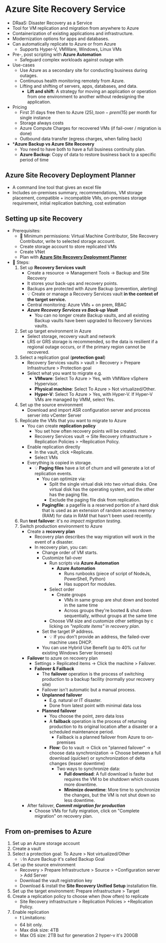 # Azure Site Recovery Service

- DRaaS: Disaster Recovery as a Service
- Tool for VM replication and migration from anywhere to Azure
- Containerization of existing applications and infrastructure.
- Modernization options for apps and databases.
- Can automatically replicate to Azure or from Azure
  - Supports Hyper-V, VMWare, Windows, Linux VMs
- Pre-, post scripting with **Azure Automation**
  - Safeguard complex workloads against outage with
- Use-cases
  - Use Azure as a secondary site for conducting business during outages.
  - Continuous health monitoring remotely from Azure.
  - Lifting and shifting of servers, apps, databases, and data.
    - **Lift and shift**: A strategy for moving an application or operation from one environment to another without redesigning the application.
- Pricing
  - First 31 days free then to Azure (25$), to on-prem(15$) per month for single instance
  - Storage always costs
  - Azure Compute Charges for recovered VMs (if fail-over / migration is done)
  - Outbound data transfer (egress charges, when failing back)
- ***Azure Backup vs Azure Site Recovery**
  - You need to have both to have a full business continuity plan.
  - **Azure Backup**: Copy of data to restore business back to a specific period of time

## Azure Site Recovery Deployment Planner

- A command line tool that gives an excel file
- Includes on-premises summary, recommendations, VM storage placement, compatible + incompatible VMs, on-premises storage requirement, initial replication batching, cost estimation

## Setting up site Recovery

- Prerequisites:
  - 📝 Minimum permissions: Virtual Machine Contributor, Site Recovery Contributor, write to selected storage account.
  - Create storage account to store replicated VMs
  - Create VNet
  - Plan with **[Azure Site Recovery Deployment Planner](#azure-site-recovery-deployment-planner)**
- 📝 Steps:
  1. Set up **Recovery Services vault**
     - Create a resource -> Management Tools -> Backup and Site Recovery
     - It stores your back-ups and recovery points.
     - Backups are protected with Azure Backup (prevention, alerting)
     - 💡 Create or manage a Recovery Services vault **in the context of the target service.**
     - Central monitoring: Azure VMs + on prem, RBAC
     - ***Azure Recovery Services vs Back-up Vault***
       - You can no longer create Backup vaults, and all existing Backup vaults have been upgraded to Recovery Services vaults.
  2. Set up target environment in Azure
     - Select storage, recovery vault and network
     - LRS or GRS storage is recommended, so the data is resilient if a regional outage occurs, or if the primary region cannot be recovered.
  3. Select a replication goal (**protection goal**)
     - Recovery Services vaults > vault > Recovery > Prepare Infrastructure > Protection goal
     - Select what you want to migrate e.g.
       - **VMware**: Select To Azure > Yes, with VMWare vSphere Hypervisor.
       - **Physical machine**: Select To Azure > Not virtualized/Other.
       - **Hyper-V**: Select To Azure > Yes, with Hyper-V. If Hyper-V VMs are managed by VMM, select Yes.
  4. Set up the source environment
     - Download and import ASR configuration server and process server into vCenter Server
  5. Replicate the VMs that you want to migrate to Azure
     - You can create **replication policy**
       - You set how often recovery points will be created.
       - Recovery Services vault  -> Site Recovery infrastructure > Replication Policies > +Replication Policy.
     - Enable replication directly
       - In the vault, click +Replicate.
       - Select VMs
     - Everything is copied in storage.
       - 💡 **Paging files** have a lot of churn and will generate a lot of replication events.
         - You can optimize via:
           - Split the single virtual disk into two virtual disks. One virtual disk has the operating system, and the other has the paging file.
           - Exclude the paging file disk from replication.
         - **Pagingfile**: a pagefile is a reserved portion of a hard disk that is used as an extension of random access memory (RAM) for data in RAM that hasn't been used recently.
  6. Run **test failover**: it's *no impact migration testing*.
  7. Switch production environment to Azure
     - Create a **recovery plan**
       - Recovery plan describes the way migration will work in the event of a disaster.
       - In recovery plan, you can:
         - Change order of VM starts.
         - Customize fail-over
           - Run scripts via **Azure Automation**
             - **Azure Automation**
               - Runs runbooks (piece of script of NodeJs, PowerShell, Python)
               - Has support for modules.
           - Select order
             - Create groups
               - VMs in same group are shut down and booted in the same time
               - Across groups they're booted & shut down sequentially, without groups at the same time
           - Choose VM size and customize other settings by c licking on *"replicate items"* in *recovery plan*.
         - Set the target IP address.
           - 💡 If you don't provide an address, the failed-over machine uses DHCP.
         - You can use Hybrid Use Benefit (up to 40% cut for existing Windows Server licenses)
     - **Failover** to azure on recovery plan
       - Settings > Replicated items -> Click the machine > Failover.
       - **Failover & Failback**
         - The **failover** operation is the process of switching production to a backup facility (normally your recovery site)
         - Failover isn't automatic but a manual process.
         - **Unplanned failover**
           - E.g. natural or IT disaster.
           - Done from latest point with minimal data loss
         - **Planned failover**
           - You choose the point, zero data loss
           - A **failback** operation is the process of returning production to its original location after a disaster or a scheduled maintenance period.
             - Failback is a planned failover from Azure to on-premises
           - **Flow**: Go to vault -> Click on "planned failover" -> choose data synchronization -> Choose between a full download (quicker) or synchronization of delta changes (lesser downtime)
             - Two ways to synchronize data:
               - **Full download**: A full download is faster but requires the VM to be shutdown which couses more downtime.
               - **Minimize downtime**: More time to synchronize the changes, but the VM is not shut down so less downtime.
     - After failover, ***Commit migration for production***
       - Choose VMs for fully migration, click on "Complete migration" on recovery plan.

## From on-premises to Azure

1. Set up an Azure storage account
2. Create a vault
3. Select a protection goal: To Azure > Not virtualized/Other
   - 💡In Azure Backup it's called Backup Goal
4. Set up the source environment
   - Recovery > Prepare Infrastructure > Source > +Configuration server > Add Server
   - Download the vault registration key
   - Download & install the **Site Recovery Unified Setup** installation file.
5. Set up the target environment: Prepare infrastructure > Target
6. Create a replication policy to choose when (how often) to replicate
   - Site Recovery infrastructure > Replication Policies > +Replication Policy.
7. Enable replication
   - ❗ Limitations:
   - 64 bit only.
   - Max disk size: 4TB
   - Max OS size: 2TB but for generation 2 hyper-v it's 200GB
